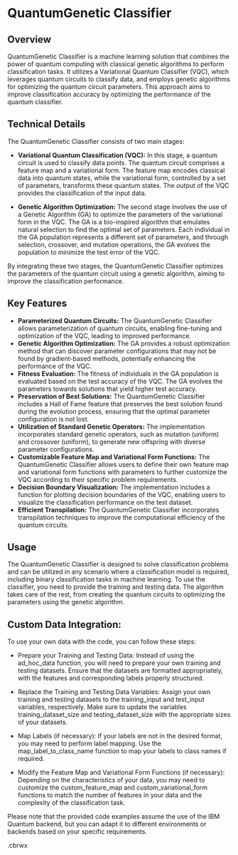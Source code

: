 # QuantumGenetic Classifier

## Overview
QuantumGenetic Classifier is a machine learning solution that combines the power of quantum computing with classical genetic algorithms to perform classification tasks. It utilizes a Variational Quantum Classifier (VQC), which leverages quantum circuits to classify data, and employs genetic algorithms for optimizing the quantum circuit parameters. This approach aims to improve classification accuracy by optimizing the performance of the quantum classifier.

## Technical Details
The QuantumGenetic Classifier consists of two main stages:

- **Variational Quantum Classification (VQC):** In this stage, a quantum circuit is used to classify data points. The quantum circuit comprises a feature map and a variational form. The feature map encodes classical data into quantum states, while the variational form, controlled by a set of parameters, transforms these quantum states. The output of the VQC provides the classification of the input data.

- **Genetic Algorithm Optimization:** The second stage involves the use of a Genetic Algorithm (GA) to optimize the parameters of the variational form in the VQC. The GA is a bio-inspired algorithm that emulates natural selection to find the optimal set of parameters. Each individual in the GA population represents a different set of parameters, and through selection, crossover, and mutation operations, the GA evolves the population to minimize the test error of the VQC.

By integrating these two stages, the QuantumGenetic Classifier optimizes the parameters of the quantum circuit using a genetic algorithm, aiming to improve the classification performance.

## Key Features
- **Parameterized Quantum Circuits:** The QuantumGenetic Classifier allows parameterization of quantum circuits, enabling fine-tuning and optimization of the VQC, leading to improved performance.
- **Genetic Algorithm Optimization:** The GA provides a robust optimization method that can discover parameter configurations that may not be found by gradient-based methods, potentially enhancing the performance of the VQC.
- **Fitness Evaluation:** The fitness of individuals in the GA population is evaluated based on the test accuracy of the VQC. The GA evolves the parameters towards solutions that yield higher test accuracy.
- **Preservation of Best Solutions:** The QuantumGenetic Classifier includes a Hall of Fame feature that preserves the best solution found during the evolution process, ensuring that the optimal parameter configuration is not lost.
- **Utilization of Standard Genetic Operators:** The implementation incorporates standard genetic operators, such as mutation (uniform) and crossover (uniform), to generate new offspring with diverse parameter configurations.
- **Customizable Feature Map and Variational Form Functions:** The QuantumGenetic Classifier allows users to define their own feature map and variational form functions with parameters to further customize the VQC according to their specific problem requirements.
- **Decision Boundary Visualization:** The implementation includes a function for plotting decision boundaries of the VQC, enabling users to visualize the classification performance on the test dataset.
- **Efficient Transpilation:** The QuantumGenetic Classifier incorporates transpilation techniques to improve the computational efficiency of the quantum circuits.

## Usage
The QuantumGenetic Classifier is designed to solve classification problems and can be utilized in any scenario where a classification model is required, including binary classification tasks in machine learning. To use the classifier, you need to provide the training and testing data. The algorithm takes care of the rest, from creating the quantum circuits to optimizing the parameters using the genetic algorithm.

## Custom Data Integration:
To use your own data with the code, you can follow these steps:

- Prepare your Training and Testing Data: Instead of using the ad_hoc_data function, you will need to prepare your own training and testing datasets. Ensure that the datasets are formatted appropriately, with the features and corresponding labels properly structured.

- Replace the Training and Testing Data Variables: Assign your own training and testing datasets to the training_input and test_input variables, respectively. Make sure to update the variables training_dataset_size and testing_dataset_size with the appropriate sizes of your datasets.

- Map Labels (if necessary): If your labels are not in the desired format, you may need to perform label mapping. Use the map_label_to_class_name function to map your labels to class names if required.

- Modify the Feature Map and Variational Form Functions (if necessary): Depending on the characteristics of your data, you may need to customize the custom_feature_map and custom_variational_form functions to match the number of features in your data and the complexity of the classification task.

Please note that the provided code examples assume the use of the IBM Quantum backend, but you can adapt it to different environments or backends based on your specific requirements.

.cbrwx
